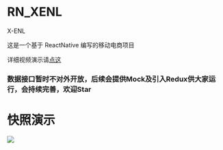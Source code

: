 # RN_XENL
X-ENL

这是一个基于 ReactNative 编写的移动电商项目

详细视频演示请[点这](//github.com/itenl/RN_XENL/blob/master/snapshot/snapshot_1.gif)

### 数据接口暂时不对外开放，后续会提供Mock及引入Redux供大家运行，会持续完善，欢迎Star

# 快照演示

<img src="https://github.com/itenl/RN_XENL/blob/master/snapshot/snapshot_2.gif" />

